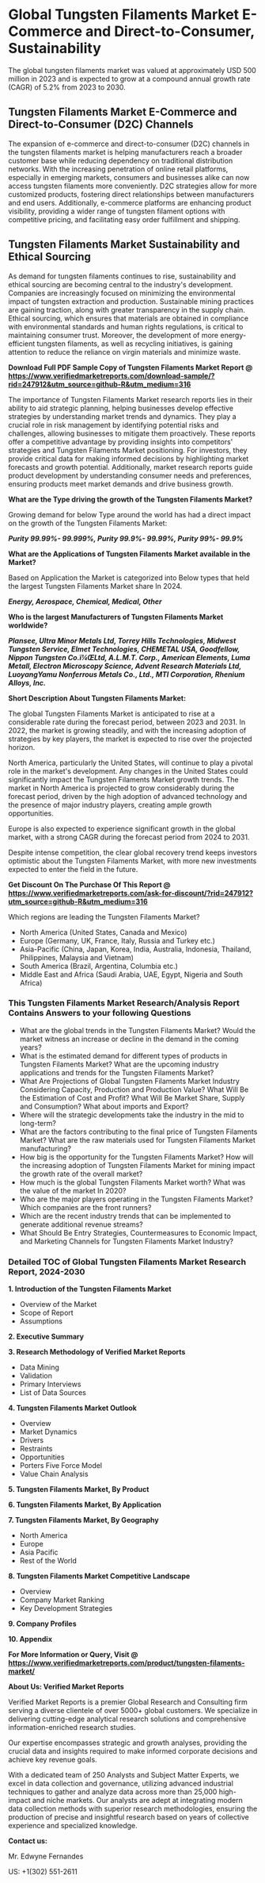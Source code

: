 <h1>Global Tungsten Filaments Market E-Commerce and Direct-to-Consumer, Sustainability</h1><p class=""><p>The global tungsten filaments market was valued at approximately USD 500 million in 2023 and is expected to grow at a compound annual growth rate (CAGR) of 5.2% from 2023 to 2030.</p><h2>Tungsten Filaments Market E-Commerce and Direct-to-Consumer (D2C) Channels</h2><p>The expansion of e-commerce and direct-to-consumer (D2C) channels in the tungsten filaments market is helping manufacturers reach a broader customer base while reducing dependency on traditional distribution networks. With the increasing penetration of online retail platforms, especially in emerging markets, consumers and businesses alike can now access tungsten filaments more conveniently. D2C strategies allow for more customized products, fostering direct relationships between manufacturers and end users. Additionally, e-commerce platforms are enhancing product visibility, providing a wider range of tungsten filament options with competitive pricing, and facilitating easy order fulfillment and shipping.</p><h2>Tungsten Filaments Market Sustainability and Ethical Sourcing</h2><p>As demand for tungsten filaments continues to rise, sustainability and ethical sourcing are becoming central to the industry's development. Companies are increasingly focused on minimizing the environmental impact of tungsten extraction and production. Sustainable mining practices are gaining traction, along with greater transparency in the supply chain. Ethical sourcing, which ensures that materials are obtained in compliance with environmental standards and human rights regulations, is critical to maintaining consumer trust. Moreover, the development of more energy-efficient tungsten filaments, as well as recycling initiatives, is gaining attention to reduce the reliance on virgin materials and minimize waste.</p></p><p class=""><strong>Download Full PDF Sample Copy of Tungsten Filaments Market Report @ <a href="https://www.verifiedmarketreports.com/download-sample/?rid=247912&utm_source=github-R&utm_medium=316" target="_blank">https://www.verifiedmarketreports.com/download-sample/?rid=247912&utm_source=github-R&utm_medium=316</a></strong></p><p>The importance of&nbsp;Tungsten Filaments Market research reports lies in their ability to aid strategic planning, helping businesses develop effective strategies by understanding market trends and dynamics. They play a crucial role in risk management by identifying potential risks and challenges, allowing businesses to mitigate them proactively. These reports offer a competitive advantage by providing insights into competitors' strategies and Tungsten Filaments Market positioning. For investors, they provide critical data for making informed decisions by highlighting market forecasts and growth potential. Additionally, market research reports guide product development by understanding consumer needs and preferences, ensuring products meet market demands and drive business growth.</p><p><strong>What are the&nbsp;Type driving the growth of the Tungsten Filaments Market?</strong></p><p id="" class="">Growing demand for below Type around the world has had a direct impact on the growth of the Tungsten Filaments Market:</p><p class=""><em><strong>Purity 99.99%- 99.999%, Purity 99.9%- 99.99%, Purity 99%- 99.9%</strong></em></p><p class=""><strong>What are the&nbsp;Applications&nbsp;of Tungsten Filaments Market available in the Market?</strong></p><p id="" class="">Based on Application the Market is categorized into Below types that held the largest Tungsten Filaments Market share In 2024.</p><p class=""><em><strong>Energy, Aerospace, Chemical, Medical, Other</strong></em></p><p class=""><strong>Who is the largest Manufacturers of Tungsten Filaments Market worldwide?</strong></p><p><em><strong>Plansee, Ultra Minor Metals Ltd, Torrey Hills Technologies, Midwest Tungsten Service, Elmet Technologies, CHEMETAL USA, Goodfellow, Nippon Tungsten Co.ï¼ŒLtd, A.L.M.T. Corp., American Elements, Luma Metall, Electron Microscopy Science, Advent Research Materials Ltd, LuoyangYamu Nonferrous Metals Co., Ltd., MTI Corporation, Rhenium Alloys, Inc.</strong></em></p><p id="" class=""><strong>Short Description About Tungsten Filaments Market:</strong></p><p>The global Tungsten Filaments Market is anticipated to rise at a considerable rate during the forecast period, between 2023 and 2031. In 2022, the market is growing steadily, and with the increasing adoption of strategies by key players, the market is expected to rise over the projected horizon.</p><p>North America, particularly the United States, will continue to play a pivotal role in the market's development. Any changes in the United States could significantly impact the Tungsten Filaments Market growth trends. The market in North America is projected to grow considerably during the forecast period, driven by the high adoption of advanced technology and the presence of major industry players, creating ample growth opportunities.</p><p>Europe is also expected to experience significant growth in the global market, with a strong CAGR during the forecast period from 2024 to 2031.</p><p>Despite intense competition, the clear global recovery trend keeps investors optimistic about the Tungsten Filaments Market, with more new investments expected to enter the field in the future.</p><p id="" class=""><strong>Get Discount On The Purchase Of This Report @ <a href="https://www.verifiedmarketreports.com/ask-for-discount/?rid=247912?utm_source=github-R&utm_medium=316" target="_blank">https://www.verifiedmarketreports.com/ask-for-discount/?rid=247912?utm_source=github-R&utm_medium=316</a></strong></p><p class="">Which regions are leading the Tungsten Filaments Market?</p><ul><li>North America (United States, Canada and Mexico)</li><li>Europe (Germany, UK, France, Italy, Russia and Turkey etc.)</li><li>Asia-Pacific (China, Japan, Korea, India, Australia, Indonesia, Thailand, Philippines, Malaysia and Vietnam)</li><li>South America (Brazil, Argentina, Columbia etc.)</li><li>Middle East and Africa (Saudi Arabia, UAE, Egypt, Nigeria and South Africa)</li></ul><h3 id="" class="">This Tungsten Filaments Market Research/Analysis Report Contains Answers to your following Questions</h3><ul><li>What are the global trends in the Tungsten Filaments Market? Would the market witness an increase or decline in the demand in the coming years?</li><li>What is the estimated demand for different types of products in Tungsten Filaments Market? What are the upcoming industry applications and trends for the Tungsten Filaments Market?</li><li>What Are Projections of Global Tungsten Filaments Market Industry Considering Capacity, Production and Production Value? What Will Be the Estimation of Cost and Profit? What Will Be Market Share, Supply and Consumption? What about imports and Export?</li><li>Where will the strategic developments take the industry in the mid to long-term?</li><li>What are the factors contributing to the final price of Tungsten Filaments Market? What are the raw materials used for Tungsten Filaments Market manufacturing?</li><li>How big is the opportunity for the Tungsten Filaments Market? How will the increasing adoption of Tungsten Filaments Market for mining impact the growth rate of the overall market?</li><li>How much is the global Tungsten Filaments Market worth? What was the value of the market In 2020?</li><li>Who are the major players operating in the Tungsten Filaments Market? Which companies are the front runners?</li><li>Which are the recent industry trends that can be implemented to generate additional revenue streams?</li><li>What Should Be Entry Strategies, Countermeasures to Economic Impact, and Marketing Channels for Tungsten Filaments Market Industry?</li></ul><h3 id="" class="">Detailed TOC of Global Tungsten Filaments Market Research Report, 2024-2030</h3><p id="" class=""><strong>1. Introduction of the Tungsten Filaments Market</strong></p><ul><li>Overview of the Market</li><li>Scope of Report</li><li>Assumptions</li></ul><p id="" class=""><strong>2. Executive Summary</strong></p><p id="" class=""><strong>3. Research Methodology of Verified Market Reports</strong></p><ul><li>Data Mining</li><li>Validation</li><li>Primary Interviews</li><li>List of Data Sources</li></ul><p id="" class=""><strong>4. Tungsten Filaments Market Outlook</strong></p><ul><li>Overview</li><li>Market Dynamics</li><li>Drivers</li><li>Restraints</li><li>Opportunities</li><li>Porters Five Force Model</li><li>Value Chain Analysis</li></ul><p id="" class=""><strong>5. Tungsten Filaments Market, By Product</strong></p><p id="" class=""><strong>6. Tungsten Filaments Market, By Application</strong></p><p id="" class=""><strong>7. Tungsten Filaments Market, By Geography</strong></p><ul><li>North America</li><li>Europe</li><li>Asia Pacific</li><li>Rest of the World</li></ul><p id="" class=""><strong>8. Tungsten Filaments Market Competitive Landscape</strong></p><ul><li>Overview</li><li>Company Market Ranking</li><li>Key Development Strategies</li></ul><p id="" class=""><strong>9. Company Profiles</strong></p><p id="" class=""><strong>10. Appendix</strong></p><p id="" class=""><strong>For More Information or Query, Visit @ <a href="https://www.verifiedmarketreports.com/product/tungsten-filaments-market/" target="_blank">https://www.verifiedmarketreports.com/product/tungsten-filaments-market/</a></strong></p><p id="" class=""><strong>About Us: Verified Market Reports</strong></p><p id="" class="">Verified Market Reports is a premier Global Research and Consulting firm serving a diverse clientele of over 5000+ global customers. We specialize in delivering cutting-edge analytical research solutions and comprehensive information-enriched research studies.</p><p id="" class="">Our expertise encompasses strategic and growth analyses, providing the crucial data and insights required to make informed corporate decisions and achieve key revenue goals.</p><p id="" class="">With a dedicated team of 250 Analysts and Subject Matter Experts, we excel in data collection and governance, utilizing advanced industrial techniques to gather and analyze data across more than 25,000 high-impact and niche markets. Our analysts are adept at integrating modern data collection methods with superior research methodologies, ensuring the production of precise and insightful research based on years of collective experience and specialized knowledge.</p><p id="" class=""><strong>Contact us:</strong></p><p id="" class="">Mr. Edwyne Fernandes</p><p id="" class="">US: +1(302) 551-2611</p>